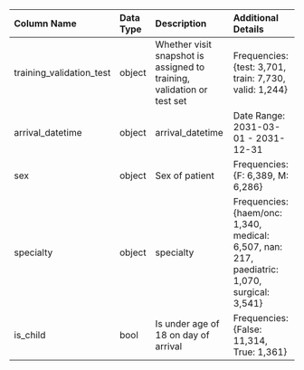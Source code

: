 | Column Name              | Data Type   | Description                                                            | Additional Details                                                                           |
|:-------------------------|:------------|:-----------------------------------------------------------------------|:---------------------------------------------------------------------------------------------|
| training_validation_test | object      | Whether visit snapshot is assigned to training, validation or test set | Frequencies: {test: 3,701, train: 7,730, valid: 1,244}                                       |
| arrival_datetime         | object      | arrival_datetime                                                       | Date Range: 2031-03-01 - 2031-12-31                                                          |
| sex                      | object      | Sex of patient                                                         | Frequencies: {F: 6,389, M: 6,286}                                                            |
| specialty                | object      | specialty                                                              | Frequencies: {haem/onc: 1,340, medical: 6,507, nan: 217, paediatric: 1,070, surgical: 3,541} |
| is_child                 | bool        | Is under age of 18 on day of arrival                                   | Frequencies: {False: 11,314, True: 1,361}                                                    |